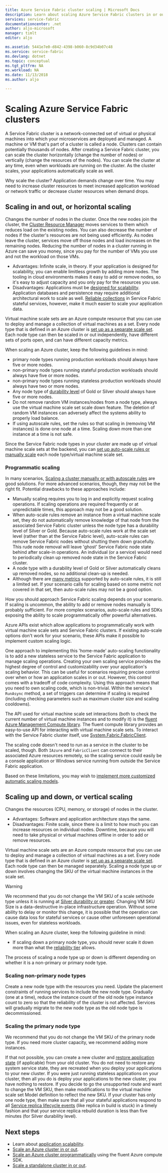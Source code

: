 ```yaml
---
title: Azure Service Fabric cluster scaling | Microsoft Docs
description: Learn about scaling Azure Service Fabric clusters in or out and up or down.
services: service-fabric
documentationcenter: .net
author: aljo-microsoft
manager: timlt
editor: aljo

ms.assetid: 5441e7e0-d842-4398-b060-8c9d34b07c48
ms.service: service-fabric
ms.devlang: dotnet
ms.topic: conceptual
ms.tgt_pltfrm: NA
ms.workload: NA
ms.date: 11/13/2018
ms.author: aljo

---
```

# Scaling Azure Service Fabric clusters
A Service Fabric cluster is a network-connected set of virtual or physical machines into which your microservices are deployed and managed. A machine or VM that's part of a cluster is called a node. Clusters can contain potentially thousands of nodes. After creating a Service Fabric cluster, you can scale the cluster horizontally (change the number of nodes) or vertically (change the resources of the nodes).  You can scale the cluster at any time, even when workloads are running on the cluster.  As the cluster scales, your applications automatically scale as well.

Why scale the cluster? Application demands change over time.  You may need to increase cluster resources to meet increased application workload or network traffic or decrease cluster resources when demand drops.

## Scaling in and out, or horizontal scaling
Changes the number of nodes in the cluster.  Once the new nodes join the cluster, the [Cluster Resource Manager](service-fabric-cluster-resource-manager-introduction.md) moves services to them which reduces load on the existing nodes.  You can also decrease the number of nodes if the cluster's resources are not being used efficiently.  As nodes leave the cluster, services move off those nodes and load increases on the remaining nodes.  Reducing the number of nodes in a cluster running in Azure can save you money, since you pay for the number of VMs you use and not the workload on those VMs.  

- Advantages: Infinite scale, in theory.  If your application is designed for scalability, you can enable limitless growth by adding more nodes.  The tooling in cloud environments makes it easy to add or remove nodes, so it's easy to adjust capacity and you only pay for the resources you use.  
- Disadvantages: Applications must be [designed for scalability](service-fabric-concepts-scalability.md).  Application databases and persistence may require additional architectural work to scale as well.  [Reliable collections](service-fabric-reliable-services-reliable-collections.md) in Service Fabric stateful services, however, make it much easier to scale your application data.

Virtual machine scale sets are an Azure compute resource that you can use to deploy and manage a collection of virtual machines as a set. Every node type that is defined in an Azure cluster is [set up as a separate scale set](service-fabric-cluster-nodetypes.md). Each node type can then be scaled in or out independently, have different sets of ports open, and can have different capacity metrics. 

When scaling an Azure cluster, keep the following guidelines in mind:
- primary node types running production workloads should always have five or more nodes.
- non-primary node types running stateful production workloads should always have five or more nodes.
- non-primary node types running stateless production workloads should always have two or more nodes.
- Any node type of [durability level](service-fabric-cluster-capacity.md#the-durability-characteristics-of-the-cluster) of Gold or Silver should always have five or more nodes.
- Do not remove random VM instances/nodes from a node type, always use the virtual machine scale set scale down feature. The deletion of random VM instances can adversely affect the systems ability to properly load balance.
- If using autoscale rules, set the rules so that scaling in (removing VM instances) is done one node at a time. Scaling down more than one instance at a time is not safe.

Since the Service Fabric node types in your cluster are made up of virtual machine scale sets at the backend, you can [set up auto-scale rules or manually scale](service-fabric-cluster-scale-up-down.md) each node type/virtual machine scale set.

### Programmatic scaling
In many scenarios, [Scaling a cluster manually or with autoscale rules](service-fabric-cluster-scale-up-down.md) are good solutions. For more advanced scenarios, though, they may not be the right fit. Potential drawbacks to these approaches include:

- Manually scaling requires you to log in and explicitly request scaling operations. If scaling operations are required frequently or at unpredictable times, this approach may not be a good solution.
- When auto-scale rules remove an instance from a virtual machine scale set, they do not automatically remove knowledge of that node from the associated Service Fabric cluster unless the node type has a durability level of Silver or Gold. Because auto-scale rules work at the scale set level (rather than at the Service Fabric level), auto-scale rules can remove Service Fabric nodes without shutting them down gracefully. This rude node removal will leave 'ghost' Service Fabric node state behind after scale-in operations. An individual (or a service) would need to periodically clean up removed node state in the Service Fabric cluster.
- A node type with a durability level of Gold or Silver automatically cleans up removed nodes, so no additional clean-up is needed.
- Although there are [many metrics](../azure-monitor/platform/autoscale-common-metrics.md) supported by auto-scale rules, it is still a limited set. If your scenario calls for scaling based on some metric not covered in that set, then auto-scale rules may not be a good option.

How you should approach Service Fabric scaling depends on your scenario. If scaling is uncommon, the ability to add or remove nodes manually is probably sufficient. For more complex scenarios, auto-scale rules and SDKs exposing the ability to scale programmatically offer powerful alternatives.

Azure APIs exist which allow applications to programmatically work with virtual machine scale sets and Service Fabric clusters. If existing auto-scale options don't work for your scenario, these APIs make it possible to implement custom scaling logic. 

One approach to implementing this 'home-made' auto-scaling functionality is to add a new stateless service to the Service Fabric application to manage scaling operations. Creating your own scaling service provides the highest degree of control and customizability over your application's scaling behavior. This can be useful for scenarios requiring precise control over when or how an application scales in or out. However, this control comes with a tradeoff of code complexity. Using this approach means that you need to own scaling code, which is non-trivial. Within the service's `RunAsync` method, a set of triggers can determine if scaling is required (including checking parameters such as maximum cluster size and scaling cooldowns).   

The API used for virtual machine scale set interactions (both to check the current number of virtual machine instances and to modify it) is the [fluent Azure Management Compute library](https://www.nuget.org/packages/Microsoft.Azure.Management.Compute.Fluent/). The fluent compute library provides an easy-to-use API for interacting with virtual machine scale sets.  To interact with the Service Fabric cluster itself, use [System.Fabric.FabricClient](/dotnet/api/system.fabric.fabricclient).

The scaling code doesn't need to run as a service in the cluster to be scaled, though. Both `IAzure` and `FabricClient` can connect to their associated Azure resources remotely, so the scaling service could easily be a console application or Windows service running from outside the Service Fabric application.

Based on these limitations, you may wish to [implement more customized automatic scaling models](service-fabric-cluster-programmatic-scaling.md).

## Scaling up and down, or vertical scaling 
Changes the resources (CPU, memory, or storage) of nodes in the cluster.
- Advantages: Software and application architecture stays the same.
- Disadvantages: Finite scale, since there is a limit to how much you can increase resources on individual nodes. Downtime, because you will need to take physical or virtual machines offline in order to add or remove resources.

Virtual machine scale sets are an Azure compute resource that you can use to deploy and manage a collection of virtual machines as a set. Every node type that is defined in an Azure cluster is [set up as a separate scale set](service-fabric-cluster-nodetypes.md). Each node type can then be managed separately.  Scaling a node type up or down involves changing the SKU of the virtual machine instances in the scale set. 

> [!WARNING]
> We recommend that you do not change the VM SKU of a scale set/node type unless it is running at [Silver durability or greater](service-fabric-cluster-capacity.md#the-durability-characteristics-of-the-cluster). Changing VM SKU Size is a data-destructive in-place infrastructure operation. Without some ability to delay or monitor this change, it is possible that the operation can cause data loss for stateful services or cause other unforeseen operational issues, even for stateless workloads. 
>

When scaling an Azure cluster, keep the following guideline in mind:
- If scaling down a primary node type, you should never scale it down more than what the [reliability tier](service-fabric-cluster-capacity.md#the-reliability-characteristics-of-the-cluster) allows.

The process of scaling a node type up or down is different depending on whether it is a non-primary or primary node type.

### Scaling non-primary node types
Create a new node type with the resources you need.  Update the placement constraints of running services to include the new node type.  Gradually (one at a time), reduce the instance count of the old node type instance count to zero so that the reliability of the cluster is not affected.  Services will gradually migrate to the new node type as the old node type is decommissioned.

### Scaling the primary node type
We recommend that you do not change the VM SKU of the primary node type. If you need more cluster capacity, we recommend adding more instances. 

If that not possible, you can create a new cluster and [restore application state](service-fabric-reliable-services-backup-restore.md) (if applicable) from your old cluster. You do not need to restore any system service state, they are recreated when you deploy your applications to your new cluster. If you were just running stateless applications on your cluster, then all you do is deploy your applications to the new cluster, you have nothing to restore. If you decide to go the unsupported route and want to change the VM SKU, then make modifications to the virtual machine scale set Model definition to reflect the new SKU. If your cluster has only one node type, then make sure that all your stateful applications respond to all [Service replica lifecycle events](service-fabric-reliable-services-lifecycle.md) (like replica in build is stuck) in a timely fashion and that your service replica rebuild duration is less than five minutes (for Silver durability level). 

## Next steps
* Learn about [application scalability](service-fabric-concepts-scalability.md).
* [Scale an Azure cluster in or out](service-fabric-tutorial-scale-cluster.md).
* [Scale an Azure cluster programmatically](service-fabric-cluster-programmatic-scaling.md) using the fluent Azure compute SDK.
* [Scale a standalone cluster in or out](service-fabric-cluster-windows-server-add-remove-nodes.md).

